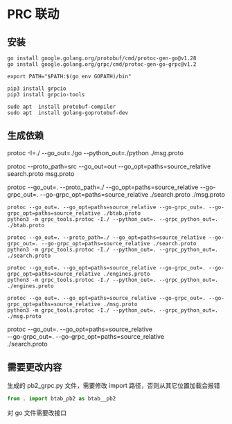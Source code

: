 # PRC 联动

## 安装

```
go install google.golang.org/protobuf/cmd/protoc-gen-go@v1.28
go install google.golang.org/grpc/cmd/protoc-gen-go-grpc@v1.2

export PATH="$PATH:$(go env GOPATH)/bin"

pip3 install grpcio
pip3 install grpcio-tools

sudo apt  install protobuf-compiler
sudo apt  install golang-goprotobuf-dev
```

## 生成依赖

protoc -I=./ --go_out=./go --python_out=./python ./msg.proto

protoc --proto_path=src --go_out=out --go_opt=paths=source_relative search.proto msg.proto

protoc --go_out=. --proto_path=./ --go_opt=paths=source_relative --go-grpc_out=. --go-grpc_opt=paths=source_relative ./search.proto ./msg.proto

```
protoc --go_out=. --go_opt=paths=source_relative --go-grpc_out=. --go-grpc_opt=paths=source_relative ./btab.proto
python3 -m grpc_tools.protoc -I./ --python_out=. --grpc_python_out=. ./btab.proto

protoc --go_out=. --proto_path=./ --go_opt=paths=source_relative --go-grpc_out=. --go-grpc_opt=paths=source_relative ./search.proto
python3 -m grpc_tools.protoc -I./ --python_out=. --grpc_python_out=. ./search.proto

protoc --go_out=. --go_opt=paths=source_relative --go-grpc_out=. --go-grpc_opt=paths=source_relative ./engines.proto
python3 -m grpc_tools.protoc -I./ --python_out=. --grpc_python_out=. ./engines.proto

protoc --go_out=. --go_opt=paths=source_relative --go-grpc_out=. --go-grpc_opt=paths=source_relative ./msg.proto
python3 -m grpc_tools.protoc -I./ --python_out=. --grpc_python_out=. ./msg.proto
```


protoc --go_out=. --go_opt=paths=source_relative \
--go-grpc_out=. --go-grpc_opt=paths=source_relative \
./search.proto

## 需要更改内容

生成的  pb2_grpc.py 文件，需要修改 import 路径，否则从其它位置加载会报错

```python
from . import btab_pb2 as btab__pb2
```

对 go 文件需要改接口
